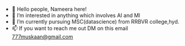 - 👋 Hello people, Nameera here!
- 👀 I’m interested in anything which involves AI and Ml
- 🌱 I’m currently pursuing MSC(datascience) from RRBVR college,hyd.
- 📫 If you want to reach me out DM on this email 777muskaan@gmail.com 

<!---
NameeraMuskaan/NameeraMuskaan is a ✨ special ✨ repository because its `README.md` (this file) appears on your GitHub profile.
You can click the Preview link to take a look at your changes.
--->

